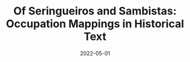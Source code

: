 ---
type: article
authors:
  - de Paiva, Valeria
  - Kalouli, Aikaterini-Lida
  - Real, Livy
title: "Of Seringueiros and Sambistas: Occupation Mappings in Historical Text"
journal: "2nd DHandNLP"
note:
date: 2022-05-01
resource:
  type: pdf
  pdf-url: includes/pubs/2022-dhandlp.pdf 

---